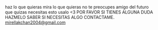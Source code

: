 haz lo que quieras mira lo que quieras no te preocupes amigo del futuro que quizas necesitas esto usalo <3
POR FAVOR SI TIENES ALGUNA DUDA HAZMELO SABER SI NECESITAS ALGO CONTACTAME.
mirellakchan2004@gmail.com
